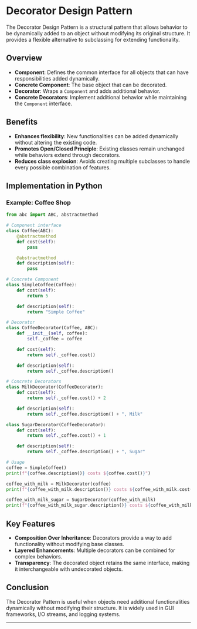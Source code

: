 # Decorator Design Pattern

The Decorator Design Pattern is a structural pattern that allows behavior to be dynamically added to an object without modifying its original structure. It provides a flexible alternative to subclassing for extending functionality.

## Overview
- **Component**: Defines the common interface for all objects that can have responsibilities added dynamically.
- **Concrete Component**: The base object that can be decorated.
- **Decorator**: Wraps a `Component` and adds additional behavior.
- **Concrete Decorators**: Implement additional behavior while maintaining the `Component` interface.

## Benefits
- **Enhances flexibility**: New functionalities can be added dynamically without altering the existing code.
- **Promotes Open/Closed Principle**: Existing classes remain unchanged while behaviors extend through decorators.
- **Reduces class explosion**: Avoids creating multiple subclasses to handle every possible combination of features.

## Implementation in Python

### Example: Coffee Shop
```python
from abc import ABC, abstractmethod

# Component interface
class Coffee(ABC):
    @abstractmethod
    def cost(self):
        pass

    @abstractmethod
    def description(self):
        pass

# Concrete Component
class SimpleCoffee(Coffee):
    def cost(self):
        return 5

    def description(self):
        return "Simple Coffee"

# Decorator
class CoffeeDecorator(Coffee, ABC):
    def __init__(self, coffee):
        self._coffee = coffee

    def cost(self):
        return self._coffee.cost()

    def description(self):
        return self._coffee.description()

# Concrete Decorators
class MilkDecorator(CoffeeDecorator):
    def cost(self):
        return self._coffee.cost() + 2

    def description(self):
        return self._coffee.description() + ", Milk"

class SugarDecorator(CoffeeDecorator):
    def cost(self):
        return self._coffee.cost() + 1

    def description(self):
        return self._coffee.description() + ", Sugar"

# Usage
coffee = SimpleCoffee()
print(f"{coffee.description()} costs ${coffee.cost()}")

coffee_with_milk = MilkDecorator(coffee)
print(f"{coffee_with_milk.description()} costs ${coffee_with_milk.cost()}")

coffee_with_milk_sugar = SugarDecorator(coffee_with_milk)
print(f"{coffee_with_milk_sugar.description()} costs ${coffee_with_milk_sugar.cost()}")
```

## Key Features
- **Composition Over Inheritance**: Decorators provide a way to add functionality without modifying base classes.
- **Layered Enhancements**: Multiple decorators can be combined for complex behaviors.
- **Transparency**: The decorated object retains the same interface, making it interchangeable with undecorated objects.

## Conclusion
The Decorator Pattern is useful when objects need additional functionalities dynamically without modifying their structure. It is widely used in GUI frameworks, I/O streams, and logging systems.

---
